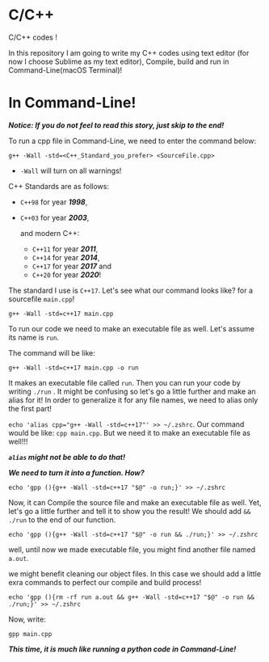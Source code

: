 # C/C++
C/C++ codes !

In this repository I am going to write my C++ codes using text editor (for now I choose Sublime as my text editor), Compile, build and run in Command-Line(macOS Terminal)!

# In Command-Line!

***Notice: If you do not feel to read this story, just skip to the end!***

To run a cpp file in Command-Line, we need to enter the command below:

`
g++ -Wall -std=<C++_Standard_you_prefer> <SourceFile.cpp>
`

- `-Wall` will turn on all warnings!

C++ Standards are as follows:
- `C++98` for year ***1998***,
- `C++03` for year ***2003***,

  and modern C++:
  - `C++11` for year ***2011***,
  - `C++14` for year ***2014***,
  - `C++17` for year ***2017***
  and
  - `C++20` for year ***2020***!

The standard I use is `C++17`. Let's see what our command looks like? for a sourcefile `main.cpp`!

`
g++ -Wall -std=c++17 main.cpp
`

To run our code we need to make an executable file as well. Let's assume its name is `run`.

The command will be like:

`
g++ -Wall -std=c++17 main.cpp -o run
`

It makes an executable file called `run`. Then you can run your code by writing `./run` .
It might be confusing so let's go a little further and make an alias for it! In order to generalize it for any file names, we need to alias only the first part!

`echo 'alias cpp="g++ -Wall -std=c++17"' >> ~/.zshrc`. Our command would be like: `cpp main.cpp`. But we need it to make an executable file as well!!!

***`alias` might not be able to do that!***

***We need to turn it into a function. How?***

`echo 'gpp (){g++ -Wall -std=c++17 "$@" -o run;}' >> ~/.zshrc`

Now, it can Compile the source file and make an executable file as well. Yet, let's go a little further and tell it to show you the result! We should add `&& ./run` to the end of our function.

`echo 'gpp (){g++ -Wall -std=c++17 "$@" -o run && ./run;}' >> ~/.zshrc`

well, until now we made executable file, you might find another file named `a.out`.

we might benefit cleaning our object files. In this case we should add a little exra commands to perfect our compile and build process!

`echo 'gpp (){rm -rf run a.out && g++ -Wall -std=c++17 "$@" -o run && ./run;}' >> ~/.zshrc`

Now, write:

`
gpp main.cpp
`

***This time, it is much like running a python code in Command-Line!***

